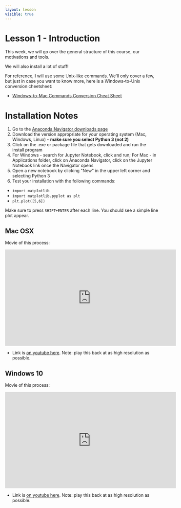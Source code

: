 ```yaml
---
layout: lesson
visible: true
---
```


# Lesson 1 - Introduction

This week, we will go over the general structure of this course, our motivations and tools.  

We will also install a lot of stuff!

For reference, I will use some Unix-like commands.  We'll only cover a few, but just in case you want to know more, here is a Windows-to-Unix conversion cheetsheet:
 * [Windows-to-Mac Commands Conversion Cheat Sheet](https://www.lemoda.net/windows/windows2unix/windows2unix.html)


# Installation Notes

1. Go to the [Anaconda Navigator downloads page](https://www.anaconda.com/distribution/#download-section)
1. Download the version appropriate for your operating system (Mac, Windows, Linux) - __make sure you select Python 3 (not 2)__
1. Click on the .exe or package file that gets downloaded and run the install program
1. For Windows - search for Jupyter Notebook, click and run; For Mac - in Applications folder, click on Anaconda Navigator, click on the Jupyter Notebook link once the Navigator opens
1. Open a new notebook by clicking "New" in the upper left corner and selecting Python 3
1. Test your installation with the following commands:
 * ```import matplotlib```
 * ```import matplotlib.pyplot as plt```
 * ```plt.plot([5,6])```
 
Make sure to press ```SHIFT+ENTER``` after each line. You should see a simple line plot appear.

## Mac OSX

Movie of this process:

<iframe width="560" height="315" src="https://www.youtube.com/embed/RBWLSg9K3sw?rel=0" frameborder="0" allow="accelerometer; autoplay; encrypted-media; gyroscope; picture-in-picture" allowfullscreen></iframe>
 
 * Link is [on youtube here](https://www.youtube.com/watch?v=RBWLSg9K3sw&feature=youtu.be).  Note: play this back at as high resolution as possible.

## Windows 10

Movie of this process:

<iframe width="560" height="315" src="https://www.youtube.com/embed/wWgZihAWiQc?rel=0" frameborder="0" allow="accelerometer; autoplay; encrypted-media; gyroscope; picture-in-picture" allowfullscreen></iframe>

 * Link is [on youtube here](https://www.youtube.com/watch?v=wWgZihAWiQc&feature=youtu.be).  Note: play this back at as high resolution as possible.
